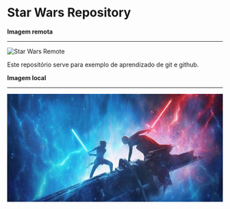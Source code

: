 # Star Wars Repository

**Imagem remota**
***

![Star Wars Remote](https://escolazion.com/blogz/wp-content/uploads/2019/12/20190826100028_1200_675_-_star_wars__a_ascensao_skywalker-1140x570.jpg)

Este repositório serve para exemplo de aprendizado de git e github.

**Imagem local**
***

![Star Wars Local](./star_wars.jpg)